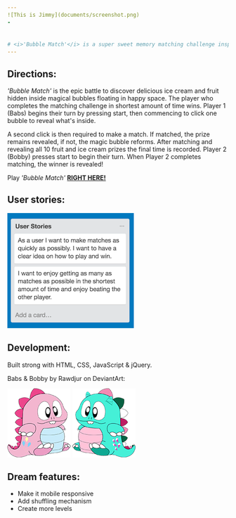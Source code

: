 ```yaml
---
![This is Jimmy](documents/screenshot.png)
-


# <i>'Bubble Match'</i> is a super sweet memory matching challenge inspired by Taito's epic 1985 Nintendo game 'Bubble Bobble'.  Player 1 (Babs) & Player 2 (Bobby) are the children of Bub and his longtime girlfriend Betty.
--- 
```



## Directions:

<i>'Bubble Match'</i> is the epic battle to discover delicious ice cream and fruit hidden inside magical bubbles floating in happy space. The player who completes the matching challenge in shortest amount of time wins. Player 1 (Babs) begins their turn by pressing start, then commencing to click one bubble to reveal what's inside. 

A second click is then required to make a match. If matched, the prize remains revealed, if not, the magic bubble reforms. After matching and revealing all 10 fruit and ice cream prizes the final time is recorded. Player 2 (Bobby) presses start to begin their turn. When Player 2 completes matching, the winner is revealed!

Play <i>'Bubble Match'</i> <b><a href="http://bubblematch.ocean.town/">RIGHT HERE!</a></b>


## User stories:

![This is Jimmy](documents/user.png)


## Development:

Built strong with HTML, CSS, JavaScript & jQuery.

Babs & Bobby by Rawdjur on DeviantArt:

![This is Jimmy](documents/bubble.png) 
![This is Philppe](documents/bobble.png)


## Dream features:
- Make it mobile responsive
- Add shuffling mechanism
- Create more levels

